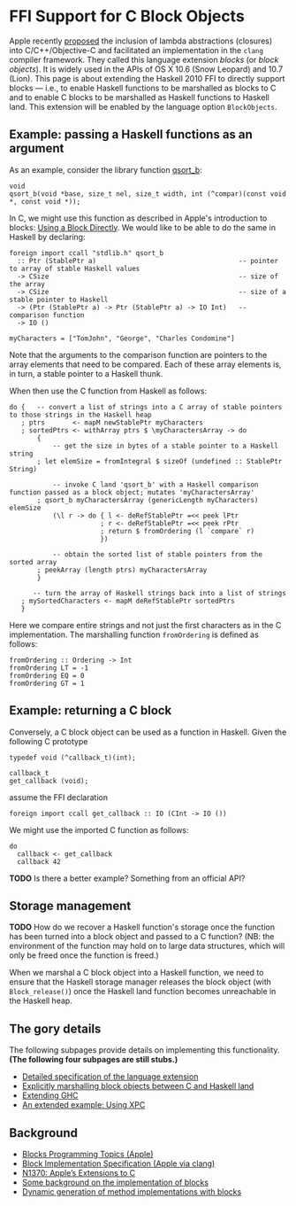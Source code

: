# FFI Support for C Block Objects


Apple recently [ proposed](http://www.open-std.org/jtc1/sc22/wg14/www/docs/n1370.pdf) the inclusion of lambda abstractions (closures) into C/C++/Objective-C and facilitated an implementation in the `clang` compiler framework.  They called this language extension *blocks* (or *block objects*).  It is widely used in the APIs of OS X 10.6 (Snow Leopard) and 10.7 (Lion).  This page is about extending the Haskell 2010 FFI to directly support blocks — i.e., to enable Haskell functions to be marshalled as blocks to C and to enable C blocks to be marshalled as Haskell functions to Haskell land.  This extension will be enabled by the language option `BlockObjects`.

## Example: passing a Haskell functions as an argument


As an example, consider the library function [ qsort_b](http://developer.apple.com/library/mac/#documentation/darwin/reference/manpages/man3/qsort_b.3.html):

```wiki
void
qsort_b(void *base, size_t nel, size_t width, int (^compar)(const void *, const void *));
```


In C, we might use this function as described in Apple's introduction to blocks: [ Using a Block Directly](http://developer.apple.com/library/mac/#documentation/Cocoa/Conceptual/Blocks/Articles/bxGettingStarted.html#//apple_ref/doc/uid/TP40007502-CH7-SW2).  We would like to be able to do the same in Haskell by declaring:

```wiki
foreign import ccall "stdlib.h" qsort_b 
  :: Ptr (StablePtr a)                                    -- pointer to array of stable Haskell values
  -> CSize                                                -- size of the array
  -> CSize                                                -- size of a stable pointer to Haskell
  -> (Ptr (StablePtr a) -> Ptr (StablePtr a) -> IO Int)   -- comparison function
  -> IO ()

myCharacters = ["TomJohn", "George", "Charles Condomine"]
```


Note that the arguments to the comparison function are pointers to the array elements that need to be compared.  Each of these array elements is, in turn, a stable pointer to a Haskell thunk.


When then use the C function from Haskell as follows:

```wiki
do {   -- convert a list of strings into a C array of stable pointers to those strings in the Haskell heap
   ; ptrs       <- mapM newStablePtr myCharacters
   ; sortedPtrs <- withArray ptrs $ \myCharactersArray -> do
       {
           -- get the size in bytes of a stable pointer to a Haskell string
       ; let elemSize = fromIntegral $ sizeOf (undefined :: StablePtr String)

           -- invoke C land 'qsort_b' with a Haskell comparison function passed as a block object; mutates 'myCharactersArray'
       ; qsort_b myCharactersArray (genericLength myCharacters) elemSize
           (\l r -> do { l <- deRefStablePtr =<< peek lPtr
                       ; r <- deRefStablePtr =<< peek rPtr
                       ; return $ fromOrdering (l `compare` r)
                       })

           -- obtain the sorted list of stable pointers from the sorted array
       ; peekArray (length ptrs) myCharactersArray
       }

      -- turn the array of Haskell strings back into a list of strings
   ; mySortedCharacters <- mapM deRefStablePtr sortedPtrs
   }
```


Here we compare entire strings and not just the first characters as in the C implementation.  The marshalling function `fromOrdering` is defined as follows:

```wiki
fromOrdering :: Ordering -> Int
fromOrdering LT = -1
fromOrdering EQ = 0
fromOrdering GT = 1
```

## Example: returning a C block


Conversely, a C block object can be used as a function in Haskell.  Given the following C prototype

```wiki
typedef void (^callback_t)(int);

callback_t 
get_callback (void);
```


assume the FFI declaration

```wiki
foreign import ccall get_callback :: IO (CInt -> IO ())
```


We might use the imported C function as follows:

```wiki
do
  callback <- get_callback
  callback 42
```

**TODO** Is there a better example? Something from an official API?

## Storage management

**TODO** How do we recover a Haskell function's storage once the function has been turned into a block object and passed to a C function?  (NB: the environment of the function may hold on to large data structures, which will only be freed once the function is freed.)


When we marshal a C block object into a Haskell function, we need to ensure that the Haskell storage manager releases the block object (with `Block_release()`) once the Haskell land function becomes unreachable in the Haskell heap.

## The gory details


The following subpages provide details on implementing this functionality.  **(The following four subpages are still stubs.)**

- [Detailed specification of the language extension](block-objects/specification)
- [Explicitly marshalling block objects between C and Haskell land](block-objects/faking-it)
- [Extending GHC](block-objects/extending-ghc)
- [An extended example: Using XPC](block-objects/using-xpc)

## Background

- [ Blocks Programming Topics (Apple)](http://developer.apple.com/library/mac/#documentation/Cocoa/Conceptual/Blocks/Articles/00_Introduction.html)
- [ Block Implementation Specification (Apple via clang)](http://clang.llvm.org/docs/Block-ABI-Apple.txt)
- [ N1370: Apple’s Extensions to C](http://www.open-std.org/jtc1/sc22/wg14/www/docs/n1370.pdf)
- [ Some background on the implementation of blocks](http://cocoawithlove.com/2009/10/how-blocks-are-implemented-and.html)
- [ Dynamic generation of method implementations with blocks](http://www.friday.com/bbum/2011/03/17/ios-4-3-imp_implementationwithblock/)